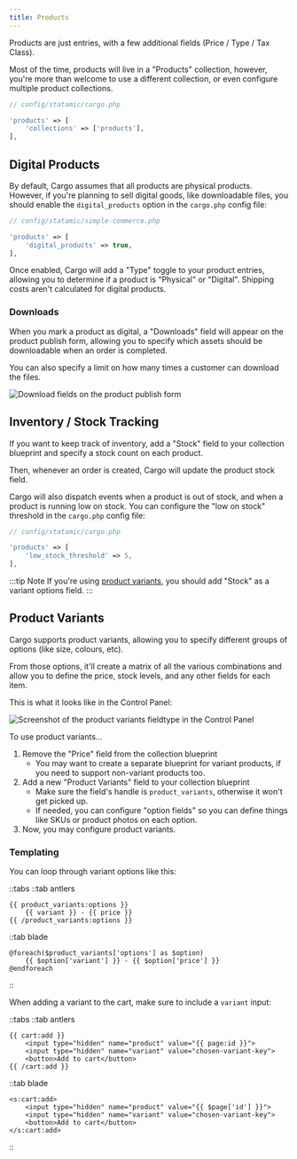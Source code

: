 ```yaml
---
title: Products
---
```


Products are just entries, with a few additional fields (Price / Type / Tax Class). 

Most of the time, products will live in a "Products" collection, however, you're more than welcome to use a different collection, or even configure multiple product collections.

```php
// config/statamic/cargo.php

'products' => [  
    'collections' => ['products'],  
],
```

## Digital Products
By default, Cargo assumes that all products are physical products. However, if you're planning to sell digital goods, like downloadable files, you should enable the `digital_products` option in the `cargo.php` config file:

```php
// config/statamic/simple-commerce.php

'products' => [
	'digital_products' => true,
],
```

Once enabled, Cargo will add a "Type" toggle to your product entries, allowing you to determine if a product is "Physical" or "Digital". Shipping costs aren't calculated for digital products.

### Downloads

When you mark a product as digital, a "Downloads" field will appear on the product publish form, allowing you to specify which assets should be downloadable when an order is completed. 

You can also specify a limit on how many times a customer can download the files.

![Download fields on the product publish form](/images/product-downloads.png)

## Inventory / Stock Tracking
If you want to keep track of inventory, add a "Stock" field to your collection blueprint and specify a stock count on each product.

Then, whenever an order is created, Cargo will update the product stock field.

Cargo will also dispatch events when a product is out of stock, and when a product is running low on stock. You can configure the "low on stock" threshold in the `cargo.php` config file:

```php
// config/statamic/cargo.php

'products' => [  
    'low_stock_threshold' => 5,  
],
```

:::tip Note
If you're using [product variants](#product-variants), you should add "Stock" as a variant options field.
:::

## Product Variants
Cargo supports product variants, allowing you to specify different groups of options (like size, colours, etc). 

From those options, it'll create a matrix of all the various combinations and allow you to define the price, stock levels, and any other fields for each item.

This is what it looks like in the Control Panel:

![Screenshot of the product variants fieldtype in the Control Panel](/images/product-variants.png)

To use product variants...
1. Remove the "Price" field from the collection blueprint
	* You may want to create a separate blueprint for variant products, if you need to support non-variant products too.
2. Add a new "Product Variants" field to your collection blueprint
	* Make sure the field's handle is `product_variants`, otherwise it won't get picked up.
	* If needed, you can configure "option fields" so you can define things like SKUs or product photos on each option.
3. Now, you may configure product variants. 

### Templating
You can loop through variant options like this:

::tabs
::tab antlers
```antlers
{{ product_variants:options }}
	{{ variant }} - {{ price }}
{{ /product_variants:options }}
```
::tab blade
```blade
@foreach($product_variants['options'] as $option)
	{{ $option['variant'] }} - {{ $option['price'] }}
@endforeach
```
::

When adding a variant to the cart, make sure to include a `variant` input:

::tabs
::tab antlers
```antlers
{{ cart:add }}
	<input type="hidden" name="product" value="{{ page:id }}">
	<input type="hidden" name="variant" value="chosen-variant-key">
	<button>Add to cart</button>
{{ /cart:add }}
```
::tab blade
```blade
<s:cart:add>
	<input type="hidden" name="product" value="{{ $page['id'] }}">
	<input type="hidden" name="variant" value="chosen-variant-key">
	<button>Add to cart</button>
</s:cart:add>
```
::

